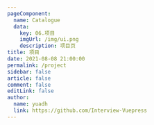 ```yaml
---
pageComponent: 
  name: Catalogue
  data: 
    key: 06.项目
    imgUrl: /img/ui.png
    description: 项目页
title: 项目
date: 2021-08-08 21:00:00
permalink: /project
sidebar: false
article: false
comment: false
editLink: false
author: 
  name: yuadh
  link: https://github.com/Interview-Vuepress
---
```


